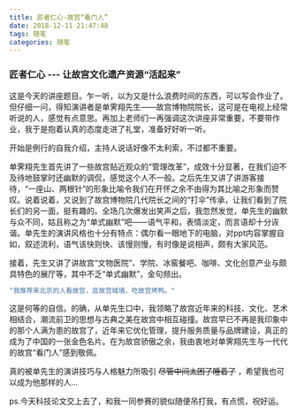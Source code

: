 ```yaml
---
title: 匠者仁心-故宫“看门人”
date: 2018-12-11 21:47:48
tags: 随笔
categories: 随笔
---
```


### 匠者仁心 --- 让故宫文化遗产资源“活起来”

<!--more-->

这是今天的讲座题目。乍一听，以为又是什么浪费时间的东西，可以写会作业了。但仔细一问，得知演讲者是单霁翔先生——故宫博物院院长，这可是在电视上经常听说的人，感觉有点意思。再加上老师们一再强调这次讲座非常重要，不要带作业，我于是抱着认真的态度走进了礼堂，准备好好听一听。

开始是例行的自我介绍，主持人说话好像不太利索，不过都不重要。

单霁翔先生首先讲了一些故宫贴近观众的“管理改革”，成效十分显著，在我们迫不及待地鼓掌时还幽默的调侃，感觉这个人不一般。之后先生又讲了讲游客接待，“一座山、两根针”的形象比喻令我们在开怀之余不由得为其比喻之形象而赞叹。说着说着，又说到了故宫博物院几代院长之间的“打伞”传承，让我们看到了院长们的另一面，挺有趣的。全场几次爆发出笑声之后，我忽然发觉，单先生的幽默与众不同，姑且称之为“单式幽默”吧——语气平和，表情淡定，而言语却十分诙谐。单先生的演讲风格也十分有特点：偶尔看一眼地下的电脑，对ppt内容掌握自如，叙述流利，语气该快则快、该慢则慢，有时像是说相声，颇有大家风范。

接着，先生又讲了讲故宫“文物医院”、学院、冰窖餐吧、咖啡、文化创意产业与颇具特色的展厅等，其中不乏“单式幽默”，金句频出。

```c
"我推荐来北京的人看故宫，逛故宫城墙，吃故宫烤鸭。"
```

这是何等的自信。的确，从单先生口中，我领略了故宫近年来的科技、文化、艺术相结合，潮流前卫的思想与古典之美在故宫中相互碰撞。故宫早已不再是我印象中的那个人满为患的故宫了，近年来它优化管理，提升服务质量与品牌建设，真正的成为了中国的一张金色名片。在为故宫骄傲之余，我由衷地对单霁翔先生与一代代的故宫“看门人”感到敬佩。

真的被单先生的演讲技巧与人格魅力所吸引 ~~尽管中间太困了睡着了~~ ，希望我也可以成为他那样的人...



ps.今天科技论文交上去了，和我一同参赛的貌似随便吊打我，有点慌，祝好运。